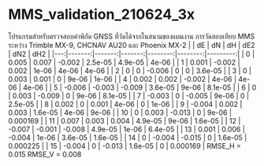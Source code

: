 # MMS_validation_210624_3x
โปรแกรมสำหรับตรวจสอบค่าพิกัด GNSS ที่วัดได้จากในสนามของแผนงาน การวัดสอบเทียบ MMS ระหว่าง Trimble MX-9, CHCNAV AU20 และ Phoenix MX-2
|    |     dE |     dN |     dH |     dE2 |     dN2 |      dH2 |
|---:|-------:|-------:|-------:|--------:|--------:|---------:|
|  0 |  0.005 |  0.007 | -0.002 | 2.5e-05 | 4.9e-05 | 4e-06    |
|  1 |  0.001 | -0.002 |  0.002 | 1e-06   | 4e-06   | 4e-06    |
|  2 |  0     |  0     | -0.006 | 0       | 0       | 3.6e-05  |
|  3 |  0     |  0.003 |  0.001 | 0       | 9e-06   | 1e-06    |
|  4 |  0.002 |  0.002 | -0.002 | 4e-06   | 4e-06   | 4e-06    |
|  5 | -0.006 | -0.003 | -0.009 | 3.6e-05 | 9e-06   | 8.1e-05  |
|  6 |  0     |  0.003 | -0.009 | 0       | 9e-06   | 8.1e-05  |
|  7 | -0.003 |  0     | -0.005 | 9e-06   | 0       | 2.5e-05  |
|  8 |  0.002 |  0     |  0.001 | 4e-06   | 0       | 1e-06    |
|  9 | -0.004 |  0.002 |  0.003 | 1.6e-05 | 4e-06   | 9e-06    |
| 10 |  0     |  0.003 | -0.013 | 0       | 9e-06   | 0.000169 |
| 11 |  0.007 |  0.003 |  0.004 | 4.9e-05 | 9e-06   | 1.6e-05  |
| 12 | -0.007 | -0.001 | -0.008 | 4.9e-05 | 1e-06   | 6.4e-05  |
| 13 |  0.001 |  0.006 | -0.004 | 1e-06   | 3.6e-05 | 1.6e-05  |
| 14 |  0     | -0.004 | -0.015 | 0       | 1.6e-05 | 0.000225 |
| 15 | -0.004 |  0     | -0.013 | 1.6e-05 | 0       | 0.000169 |
RMSE_H = 0.015
RMSE_V = 0.008
